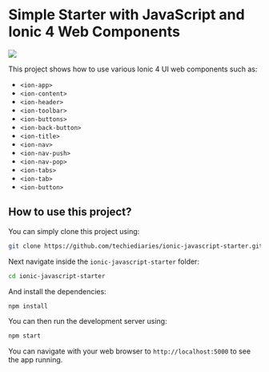# Simple Starter with JavaScript and Ionic 4 Web Components

![](https://screenshotscdn.firefoxusercontent.com/images/6e3d005f-dacf-428b-b0d5-b725b148eae3.png)



This project shows how to use various Ionic 4 UI web components such as:

- `<ion-app>`
- `<ion-content>`
- `<ion-header>`
- `<ion-toolbar>`
- `<ion-buttons>`
- `<ion-back-button>`
- `<ion-title>`
- `<ion-nav>`
- `<ion-nav-push>`
- `<ion-nav-pop>`
- `<ion-tabs>`
- `<ion-tab>`
- `<ion-button>`

## How to use this project?

You can simply clone this project using:

```bash
git clone https://github.com/techiediaries/ionic-javascript-starter.git
``` 

Next navigate inside the `ionic-javascript-starter` folder:

```bash
cd ionic-javascript-starter
```

And install the dependencies:

```bash
npm install
```

You can then run the development server using:

```bash
npm start
```

You can navigate with your web browser to `http://localhost:5000` to see the app running.

